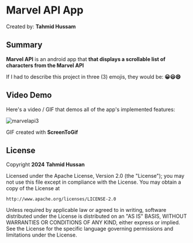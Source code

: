 <!-- (This is a comment) INSTRUCTIONS: Go through this page and fill out any **bolded** entries with their correct values.-->

# Marvel API App

Created by: **Tahmid Hussam**

## Summary

**Marvel API** is an android app that **that displays a scrollable list of characters from the Marvel API**

If I had to describe this project in three (3) emojis, they would be: **😀😃😄**

## Video Demo

Here's a video / GIF that demos all of the app's implemented features:

![marvelapi3](https://github.com/TahmidHussan/Project_7_CYOAPI_Part_3_Beautified/assets/90405116/2b42b7c0-2370-403a-a552-3f97a8152ea0)

GIF created with **ScreenToGif**

<!-- Recommended tools:
- [Kap](https://getkap.co/) for macOS
- [ScreenToGif](https://www.screentogif.com/) for Windows
- [peek](https://github.com/phw/peek) for Linux. -->

## License

Copyright **2024** **Tahmid Hussan**

Licensed under the Apache License, Version 2.0 (the "License");
you may not use this file except in compliance with the License.
You may obtain a copy of the License at

    http://www.apache.org/licenses/LICENSE-2.0

Unless required by applicable law or agreed to in writing, software
distributed under the License is distributed on an "AS IS" BASIS,
WITHOUT WARRANTIES OR CONDITIONS OF ANY KIND, either express or implied.
See the License for the specific language governing permissions and
limitations under the License.
